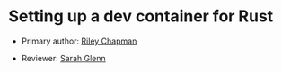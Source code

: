 # Setting up a dev container for Rust

* Primary author: [Riley Chapman](https://github.com/rileyac)

* Reviewer: [Sarah Glenn](https://github.com/skglenn07)
